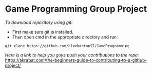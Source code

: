 # Game Programming Group Project #

*To download repository using git:*
 - First make sure git is installed.
 - Then open cmd in the appropriate directory and run:
 ```git
 git clone https://github.com/hleebarton97/GameProgramming
 ```

*Here is a link to help you guys push your contributions to the repo:*
https://akrabat.com/the-beginners-guide-to-contributing-to-a-github-project/
